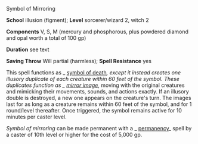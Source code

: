Symbol of Mirroring

**School** illusion (figment); **Level** sorcerer/wizard 2, witch 2

**Components** V, S, M (mercury and phosphorous, plus powdered diamond and opal worth a total of 100 gp)

**Duration** see text

**Saving Throw** Will partial (harmless); **Spell Resistance** yes

This spell functions as _ [symbol of death](spells/symbolOfDeath#_symbol-of-death)_, except it instead creates one illusory duplicate of each creature within 60 feet of the symbol. These duplicates function as _ [mirror image](spells/mirrorImage#_mirror-image)_, moving with the original creatures and mimicking their movements, sounds, and actions exactly. If an illusory double is destroyed, a new one appears on the creature's turn. The images last for as long as a creature remains within 60 feet of the symbol, and for 1 round/level thereafter. Once triggered, the symbol remains active for 10 minutes per caster level.

_Symbol of mirroring_ can be made permanent with a _ [permanency](spells/permanency#_permanency)_ spell by a caster of 10th level or higher for the cost of 5,000 gp.

